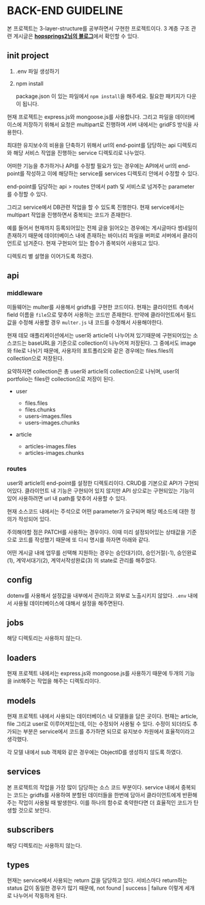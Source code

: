 # BACK-END GUIDELINE

본 프로젝트는 3-layer-structure를 공부하면서 구현한 프로젝트이다.
3 계층 구조 관련 게시글은 [**hopsprings2님의 블로그**](https://velog.io/@hopsprings2/%EA%B2%AC%EA%B3%A0%ED%95%9C-node.js-%ED%94%84%EB%A1%9C%EC%A0%9D%ED%8A%B8-%EC%95%84%ED%82%A4%ED%85%8D%EC%B3%90-%EC%84%A4%EA%B3%84%ED%95%98%EA%B8%B0)에서 확인할 수 있다.

## init project
1. .env 파일 생성하기
2. npm install

    package.json 이 있는 파일에서 `npm install`을 해주세요. 필요한 패키지가 다운이 됩니다.

현재 프로젝트는 express.js와 mongoose.js를 사용합니다. 그리고 파일을 데이터베이스에 저장하기 위해서 요청은 multipart로 진행하며 서버 내에서는 gridFS 방식을 사용한다.

최대한 유지보수의 비용을 단축하기 위해서 url의 end-point를 담당하는 api 디렉토리와 해당 서비스 작업을 진행하는 service 디렉토리로 나누었다.

어떠한 기능을 추가하거나 API를 수정할 필요가 있는 경우에는 API에서 url의 end-point를 작성하고 이에 해당하는 service를 services 디렉토리 안에서 수정할 수 있다. 

end-point를 담당하는 api > routes 안에서 path 및 서비스로 넘겨주는 parameter를 수정할 수 있다.

그리고 service에서 DB관련 작업을 할 수 있도록 진행한다. 현재 service에서는 multipart 작업을 진행하면서 중복되는 코드가 존재한다.

예를 들어서 현재까지 등록되어있는 전체 글을 읽어오는 경우에는 게시글마다 썸네일이 존재하기 때문에 데이터베이스 내에 존재하는 바이너리 파일을 버퍼로 서버에서 클라이언트로 넘겨준다. 현재 구현되어 있는 함수가 중복되어 사용되고 있다. 

디렉토리 별 설명을 이어가도록 하겠다.

## api
### middleware 
미들웨어는 multer를 사용해서 gridfs를 구현한 코드이다. 현재는 클라이언트 측에서 field 이름을 `file`으로 맞추어 사용하는 코드만 존재한다. 만약에 클라이언트에서 필드값을 수정해 사용할 경우 `multer.js` 내 코드를 수정해서 사용해야한다.

현재 데모 애플리케이션에서는 user와 article이 나누어져 있기때문에 구현되어있는 소스코드는 baseURL을 기준으로 collection이 나누어져 저장된다. 그 중에서도 image와 file로 나뉘기 때문에, 사용자의 포트폴리오와 같은 경우에는 files.files의 collection으로 저장된다. 

요약하자면 collection은 총 user와 article의 collection으로 나뉘며, user의 portfolio는 files란 collection으로 저장이 된다.

- user
    - files.files
    - files.chunks
    - users-images.files
    - users-images.chunks

- article
    - articles-images.files
    - articles-images.chunks

### routes
user와 article의 end-point를 설정한 디렉토리이다. CRUD를 기본으로 API가 구현되어있다. 클라이언트 내 기능은 구현되어 있지 않지만 API 상으로는 구현되있는 기능이 있어 사용하려면 url 내 path를 맞추어 사용할 수 있다. 

현재 소스코드 내에서는 주석으로 어떤 parameter가 요구되며 해당 메소드에 대한 정의가 작성되어 있다.

주의해야할 점은 PATCH를 사용하는 경우이다. 이때 미리 설정되어있는 상태값을 기준으로 코드를 작성했기 때문에 또 다시 명시를 하자면 아래와 같다.

어떤 게시글 내에 업무를 선택해 지원하는 경우는 승인대기(0), 승인거절(-1), 승인완료(1), 계약서대기(2), 계약서작성완료(3) 의 state로 관리를 해주었다. 

## config
dotenv를 사용해서 설정값을 내부에서 관리하고 외부로 노출시키지 않았다. `.env` 내에서 사용될 데이터베이스에 대해서 설정을 해주면된다.

## jobs
해당 디렉토리는 사용하지 않는다.

## loaders
현재 프로젝트 내에서는 express.js와 mongoose.js를 사용하기 때문에 두개의 기능을 init해주는 작업을 해주는 디렉토리이다.

## models
현재 프로젝트 내에서 사용되는 데이터베이스 내 모델들을 담은 곳이다. 현재는 article, file 그리고 user로 이루어져있는데, 이는 수정되어 사용될 수 있다. 수정이 되더라도 추가되는 부분은 service에서 코드를 추가하면 되므로 유지보수 차원에서 효율적이라고 생각했다. 

각 모델 내에서 sub 객체와 같은 경우에는 ObjectID를 생성하지 않도록 하였다.

## services
본 프로젝트의 작업을 가장 많이 담당하는 소스 코드 부분이다. service 내에서 중복되는 코드는 gridfs를 사용하여 분할된 데이터들을 한번에 담아서 클라이언트에게 반환해주는 작업이 사용될 때 발생한다. 이를 하나의 함수로 축약한다면 더 효율적인 코드가 탄생할 것으로 보인다. 

## subscribers
해당 디렉토리는 사용하지 않는다.

## types
현재는 service에서 사용되는 return 값을 담당하고 있다. 서비스마다 return하는 status 값이 동일한 경우가 많기 때문에, not found | success | failure 이렇게 세개로 나누어서 작동하게 된다. 